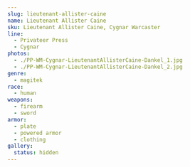 ```yaml
---
slug: lieutenant-allister-caine
name: Lieutenant Allister Caine
sku: Lieutenant Allister Caine, Cygnar Warcaster
line:
  - Privateer Press
  - Cygnar
photos:
  - ./PP-WM-Cygnar-LieutenantAllisterCaine-Dankel_1.jpg
  - ./PP-WM-Cygnar-LieutenantAllisterCaine-Dankel_2.jpg
genre:
  - magitek
race:
  - human
weapons:
  - firearm
  - sword
armor:
  - plate
  - powered armor
  - clothing
gallery:
  status: hidden
---
```

